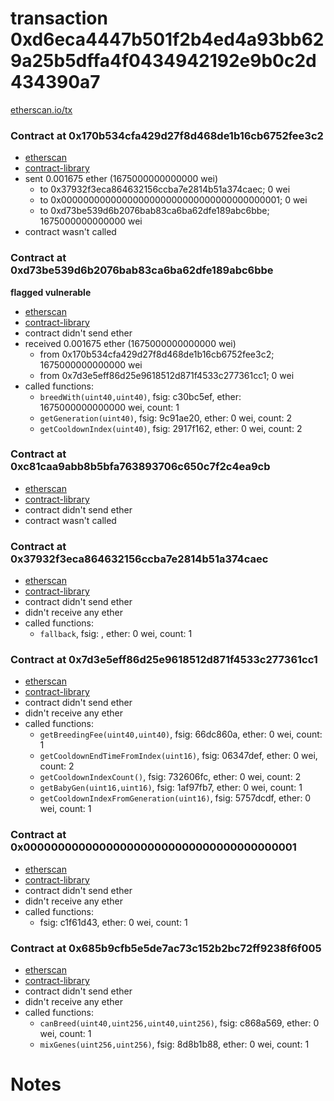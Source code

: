 # transaction 0xd6eca4447b501f2b4ed4a93bb629a25b5dffa4f0434942192e9b0c2d434390a7

[etherscan.io/tx](https://etherscan.io/tx/0xd6eca4447b501f2b4ed4a93bb629a25b5dffa4f0434942192e9b0c2d434390a7)


### Contract at 0x170b534cfa429d27f8d468de1b16cb6752fee3c2

* [etherscan](https://etherscan.io/address/0x170b534cfa429d27f8d468de1b16cb6752fee3c2)
* [contract-library](https://contract-library.com/contracts/Ethereum/170b534cfa429d27f8d468de1b16cb6752fee3c2)
* sent 0.001675 ether (1675000000000000 wei)
    * to 0x37932f3eca864632156ccba7e2814b51a374caec; 0 wei
    * to 0x0000000000000000000000000000000000000001; 0 wei
    * to 0xd73be539d6b2076bab83ca6ba62dfe189abc6bbe; 1675000000000000 wei
* contract wasn't called


### Contract at 0xd73be539d6b2076bab83ca6ba62dfe189abc6bbe

**flagged vulnerable**

* [etherscan](https://etherscan.io/address/0xd73be539d6b2076bab83ca6ba62dfe189abc6bbe)
* [contract-library](https://contract-library.com/contracts/Ethereum/d73be539d6b2076bab83ca6ba62dfe189abc6bbe)
* contract didn't send ether
* received 0.001675 ether (1675000000000000 wei)
    * from 0x170b534cfa429d27f8d468de1b16cb6752fee3c2; 1675000000000000 wei
    * from 0x7d3e5eff86d25e9618512d871f4533c277361cc1; 0 wei
* called functions:
    * `breedWith(uint40,uint40)`, fsig: c30bc5ef, ether: 1675000000000000 wei, count: 1
    * `getGeneration(uint40)`, fsig: 9c91ae20, ether: 0 wei, count: 2
    * `getCooldownIndex(uint40)`, fsig: 2917f162, ether: 0 wei, count: 2


### Contract at 0xc81caa9abb8b5bfa763893706c650c7f2c4ea9cb

* [etherscan](https://etherscan.io/address/0xc81caa9abb8b5bfa763893706c650c7f2c4ea9cb)
* [contract-library](https://contract-library.com/contracts/Ethereum/c81caa9abb8b5bfa763893706c650c7f2c4ea9cb)
* contract didn't send ether
* contract wasn't called


### Contract at 0x37932f3eca864632156ccba7e2814b51a374caec

* [etherscan](https://etherscan.io/address/0x37932f3eca864632156ccba7e2814b51a374caec)
* [contract-library](https://contract-library.com/contracts/Ethereum/37932f3eca864632156ccba7e2814b51a374caec)
* contract didn't send ether
* didn't receive any ether
* called functions:
    * `fallback`, fsig: , ether: 0 wei, count: 1


### Contract at 0x7d3e5eff86d25e9618512d871f4533c277361cc1

* [etherscan](https://etherscan.io/address/0x7d3e5eff86d25e9618512d871f4533c277361cc1)
* [contract-library](https://contract-library.com/contracts/Ethereum/7d3e5eff86d25e9618512d871f4533c277361cc1)
* contract didn't send ether
* didn't receive any ether
* called functions:
    * `getBreedingFee(uint40,uint40)`, fsig: 66dc860a, ether: 0 wei, count: 1
    * `getCooldownEndTimeFromIndex(uint16)`, fsig: 06347def, ether: 0 wei, count: 2
    * `getCooldownIndexCount()`, fsig: 732606fc, ether: 0 wei, count: 2
    * `getBabyGen(uint16,uint16)`, fsig: 1af97fb7, ether: 0 wei, count: 1
    * `getCooldownIndexFromGeneration(uint16)`, fsig: 5757dcdf, ether: 0 wei, count: 1


### Contract at 0x0000000000000000000000000000000000000001

* [etherscan](https://etherscan.io/address/0x0000000000000000000000000000000000000001)
* [contract-library](https://contract-library.com/contracts/Ethereum/0000000000000000000000000000000000000001)
* contract didn't send ether
* didn't receive any ether
* called functions:
    * fsig: c1f61d43, ether: 0 wei, count: 1


### Contract at 0x685b9cfb5e5de7ac73c152b2bc72ff9238f6f005

* [etherscan](https://etherscan.io/address/0x685b9cfb5e5de7ac73c152b2bc72ff9238f6f005)
* [contract-library](https://contract-library.com/contracts/Ethereum/685b9cfb5e5de7ac73c152b2bc72ff9238f6f005)
* contract didn't send ether
* didn't receive any ether
* called functions:
    * `canBreed(uint40,uint256,uint40,uint256)`, fsig: c868a569, ether: 0 wei, count: 1
    * `mixGenes(uint256,uint256)`, fsig: 8d8b1b88, ether: 0 wei, count: 1

# Notes

